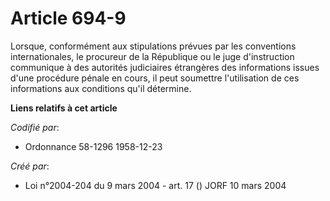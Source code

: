 # Article 694-9

Lorsque, conformément aux stipulations prévues par les conventions internationales, le procureur de la République ou le juge
d'instruction communique à des autorités judiciaires étrangères des informations issues d'une procédure pénale en cours, il
peut soumettre l'utilisation de ces informations aux conditions qu'il détermine.

**Liens relatifs à cet article**

_Codifié par_:

  - Ordonnance 58-1296 1958-12-23

_Créé par_:

  - Loi n°2004-204 du 9 mars 2004 - art. 17 () JORF 10 mars 2004
